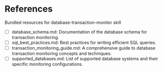 # References

Bundled resources for database-transaction-monitor skill

- [ ] database_schema.md: Documentation of the database schema for transaction monitoring.
- [ ] sql_best_practices.md: Best practices for writing efficient SQL queries.
- [ ] transaction_monitoring_guide.md: A comprehensive guide to database transaction monitoring concepts and techniques.
- [ ] supported_databases.md: List of supported database systems and their specific monitoring configurations.
